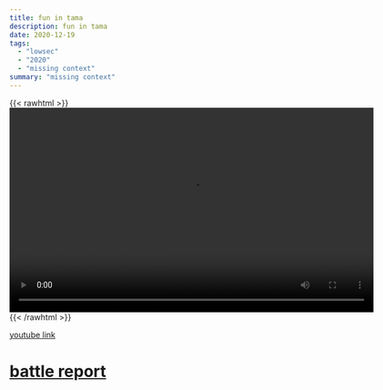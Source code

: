 ```yaml
---
title: fun in tama
description: fun in tama
date: 2020-12-19
tags:
  - "lowsec"
  - "2020"
  - "missing context"
summary: "missing context"
---
```


{{< rawhtml >}}<video width="640" height="360" controls>
<source src="https://crowdfile.net/snuffed/tama-fun.mp4" type="video/mp4">
Your browser does not support the video tag.</video>{{< /rawhtml >}}

[youtube link](https://www.youtube.com/watch?v=Iupwt_yRp-I)

# [battle report](https://br.evetools.org/br/5fde8c164cec62001a940570)
